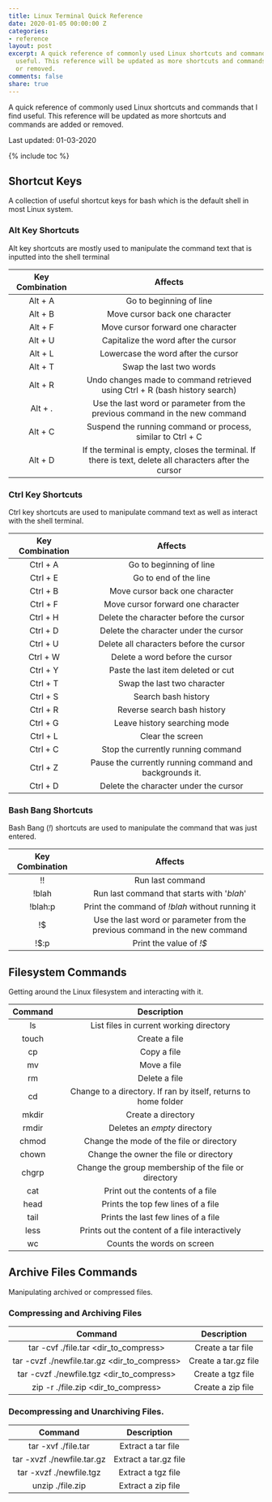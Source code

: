 ```yaml
---
title: Linux Terminal Quick Reference
date: 2020-01-05 00:00:00 Z
categories:
- reference
layout: post
excerpt: A quick reference of commonly used Linux shortcuts and commands that I find
  useful. This reference will be updated as more shortcuts and commands are added
  or removed.
comments: false
share: true
---
```


A quick reference of commonly used Linux shortcuts and commands that I find useful. 
This reference will be updated as more shortcuts and commands are added or removed. 

Last updated: 01-03-2020

{% include toc %}

## Shortcut Keys 
A collection of useful shortcut keys for bash which is the default shell in most Linux system.

### Alt Key Shortcuts 
Alt key shortcuts are mostly used to manipulate the command text that is inputted into the shell terminal 

Key Combination | Affects 
:---: | :---: 
Alt + A | Go to beginning of line 
Alt + B | Move cursor back one character 
Alt + F | Move cursor forward one character 
Alt + U | Capitalize the word after the cursor 
Alt + L | Lowercase the word after the cursor 
Alt + T | Swap the last two words
Alt + R | Undo changes made to command retrieved using Ctrl + R (bash history search) 
Alt + . | Use the last word or parameter from the previous command in the new command 
Alt + C | Suspend the running command or process, similar to Ctrl + C 
Alt + D | If the terminal is empty, closes the terminal. If there is text, delete all characters after the cursor 

### Ctrl Key Shortcuts 
Ctrl key shortcuts are used to manipulate command text as well as interact with the shell terminal. 

Key Combination | Affects 
:---: | :---: 
Ctrl + A | Go to beginning of line 
Ctrl + E | Go to end of the line 
Ctrl + B | Move cursor back one character 
Ctrl + F | Move cursor forward one character 
Ctrl + H | Delete the character before the cursor 
Ctrl + D | Delete the character under the cursor
Ctrl + U | Delete all characters before the cursor
Ctrl + W | Delete a word before the cursor
Ctrl + Y | Paste the last item deleted or cut
Ctrl + T | Swap the last two character
Ctrl + S | Search bash history
Ctrl + R | Reverse search bash history
Ctrl + G | Leave history searching mode
Ctrl + L | Clear the screen
Ctrl + C | Stop the currently running command
Ctrl + Z | Pause the currently running command and backgrounds it.
Ctrl + D | Delete the character under the cursor 

### Bash Bang Shortcuts 
Bash Bang (_!_) shortcuts are used to manipulate the command that was just entered. 

Key Combination | Affects 
:---: | :---: 
!! | Run last command
!blah | Run last command that starts with '_blah_'
!blah:p | Print the command of _!blah_ without running it
!$ | Use the last word or parameter from the previous command in the new command
!$:p | Print the value of _!$_

## Filesystem Commands 
Getting around the Linux filesystem and interacting with it. 

Command | Description 
:---: | :---: 
ls | List files in current working directory
touch | Create a file
cp | Copy a file
mv | Move a file
rm | Delete a file
cd | Change to a directory. If ran by itself, returns to home folder
mkdir | Create a directory
rmdir | Deletes an _empty_ directory
chmod | Change the mode of the file or directory
chown | Change the owner the file or directory
chgrp | Change the group membership of the file or directory
cat | Print out the contents of a file
head | Prints the top few lines of a file
tail | Prints the last few lines of a file
less | Prints out the content of a file interactively
wc | Counts the words on screen

## Archive Files Commands 
Manipulating archived or compressed files.

### Compressing and Archiving Files 

Command | Description 
:---: | :---: 
tar -cvf ./file.tar \<dir_to_compress\> | Create a tar file 
tar -cvzf ./newfile.tar.gz \<dir_to_compress\> | Create a tar.gz file 
tar -cvzf ./newfile.tgz \<dir_to_compress\> | Create a tgz file 
zip -r ./file.zip \<dir_to_compress\> | Create a zip file 

### Decompressing and Unarchiving Files.

Command | Description 
:---: | :---: 
tar -xvf ./file.tar | Extract a tar file 
tar -xvzf ./newfile.tar.gz | Extract a tar.gz file 
tar -xvzf ./newfile.tgz | Extract a tgz file 
unzip ./file.zip | Extract a zip file 
